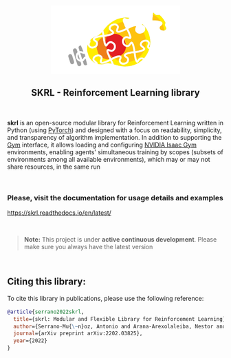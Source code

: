<p align="center">
  <img width="300rem" src="docs/source/_static/data/skrl-up-transparent.png">
</p>
<h2 align="center" style="border-bottom: 0 !important;">SKRL - Reinforcement Learning library</h2>
<br>

**skrl** is an open-source modular library for Reinforcement Learning written in Python (using [PyTorch](https://pytorch.org/)) and designed with a focus on readability, simplicity, and transparency of algorithm implementation. In addition to supporting the [Gym](https://gym.openai.com/) interface, it allows loading and configuring [NVIDIA Isaac Gym](https://developer.nvidia.com/isaac-gym/) environments, enabling agents' simultaneous training by scopes (subsets of environments among all available environments), which may or may not share resources, in the same run

<br>

### Please, visit the documentation for usage details and examples

https://skrl.readthedocs.io/en/latest/

<br>

> **Note:** This project is under **active continuous development**. Please make sure you always have the latest version 

<br>

## Citing this library:

To cite this library in publications, please use the following reference:

```bibtex
@article{serrano2022skrl,
  title={skrl: Modular and Flexible Library for Reinforcement Learning},
  author={Serrano-Mu{\~n}oz, Antonio and Arana-Arexolaleiba, Nestor and Chrysostomou, Dimitrios and B{\o}gh, Simon},
  journal={arXiv preprint arXiv:2202.03825},
  year={2022}
}
```
